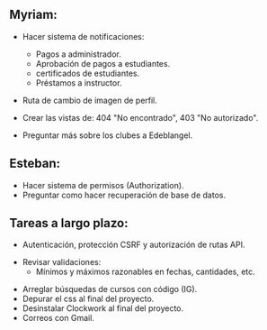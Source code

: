 ## Myriam:

- Hacer sistema de notificaciones:
  * Pagos a administrador.
  + Aprobación de pagos a estudiantes.
  + certificados de estudiantes.
  + Préstamos a instructor.
  
- Ruta de cambio de imagen de perfil.
- Crear las vistas de: 404 "No encontrado", 403 "No autorizado".
- Preguntar más sobre los clubes a Edeblangel.

## Esteban:

- Hacer sistema de permisos (Authorization).
- Preguntar como hacer recuperación de base de datos.

## Tareas a largo plazo:

- Autenticación, protección CSRF y autorización de rutas API.
* Revisar validaciones:
  - Mínimos y máximos razonables en fechas, cantidades, etc.
- Arreglar búsquedas de cursos con código (IG).
- Depurar el css al final del proyecto.
- Desinstalar Clockwork al final del proyecto.
- Correos con Gmail.
